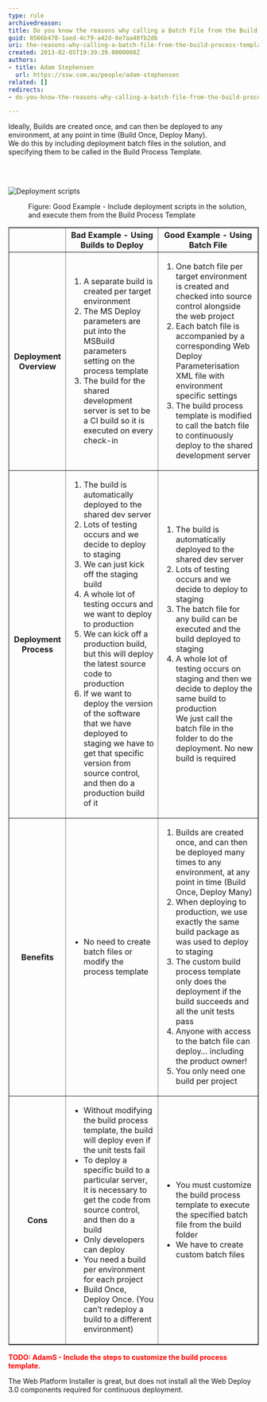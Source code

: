 ```yaml
---
type: rule
archivedreason: 
title: Do you know the reasons why calling a Batch File from the Build Process Template is better than Deploying Directly from the Build?
guid: 8566b478-1aed-4c79-a42d-8e7aa48fb2db
uri: the-reasons-why-calling-a-batch-file-from-the-build-process-template-is-better-than-deploying-directly-from-the-build
created: 2013-02-05T19:39:39.0000000Z
authors:
- title: Adam Stephensen
  url: https://ssw.com.au/people/adam-stephensen
related: []
redirects:
- do-you-know-the-reasons-why-calling-a-batch-file-from-the-build-process-template-is-better-than-deploying-directly-from-the-build

---
```



<p>Ideally, Builds are created once, and can then be deployed to any environment, at any point in time (Build Once, Deploy Many).<br>We do this by including deployment batch files in the solution, and specifying them to be called in the Build Process Template.</p>
<br><excerpt class='endintro'></excerpt><br>
<dl class="badImage"><dt>​<img alt="Deployment scripts" src="/PublishingImages/deployment-scripts.jpg" /><br></dt></dl><dl class="goodImage"><dd>Figure&#58; Good Example - Include deployment scripts in the solution, and execute them from the Build Process Template</dd></dl><table cellpadding="2" border="1"><tbody><tr><th></th><th>Bad Example - Using Builds to Deploy</th><th>Good Example - Using Batch File</th></tr><tr><th>Deployment Overview</th><td><ol><li>A separate build is created per target environment</li><li>The MS Deploy parameters are put into the MSBuild parameters setting on the process template</li><li>The build for the shared development server is set to be a CI build so it is executed on every check-in</li></ol></td><td><ol><li>One batch file per target environment is created and checked into source control alongside the web project</li><li>Each batch file is accompanied by a corresponding Web Deploy Parameterisation XML file with environment specific settings</li><li>The build process template is modified to call the batch file to continuously deploy to the shared development server</li></ol></td></tr><tr><th>Deployment Process</th><td><ol><li>The build is automatically deployed to the shared dev server</li><li>Lots of testing occurs and we decide to deploy to staging</li><li>We can just kick off the staging build</li><li>A whole lot of testing occurs and we want to deploy to production</li><li>We can kick off a production build, but this will deploy the latest source code to production</li><li>If we want to deploy the version of the software that we have deployed to staging we have to get that specific version from source control, and then do a production build of it</li></ol></td><td><ol><li>The build is automatically deployed to the shared dev server</li><li>Lots of testing occurs and we decide to deploy to staging</li><li>The batch file for any build can be executed and the build deployed to staging</li><li>A whole lot of testing occurs on staging and then we decide to deploy the same build to production<br>We just call the batch file in the folder to do the deployment. No new build is required</li></ol></td></tr><tr><th>Benefits</th><td><ul><li>No need to create batch files or modify the process template</li></ul></td><td><ol><li>Builds are created once, and can then be deployed many times to any environment, at any point in time (Build Once, Deploy Many)</li><li>When deploying to production, we use exactly the same build package as was used to deploy to staging</li><li>The custom build process template only does the deployment if the build succeeds and all the unit tests pass</li><li>Anyone with access to the batch file can deploy… including the product owner!</li><li>You only need one build per project</li></ol></td></tr><tr><th>Cons</th><td><ul><li>Without modifying the build process template, the build will deploy even if the unit tests fail</li><li>To deploy a specific build to a particular server, it is necessary to get the code from source control, and then do a build</li><li>Only developers can deploy</li><li>You need a build per environment for each project</li><li>Build Once, Deploy Once. (You can’t redeploy a build to a different environment)</li></ul></td><td><ul><li>You must customize the build process template to execute the specified batch file from the build folder</li><li>We have to create custom batch files</li></ul></td></tr></tbody></table><p style="color&#58;red;font-weight&#58;bold;">TODO&#58; AdamS - Include the steps to customize the build process template.</p><p>The Web Platform Installer is great, but does not install all the Web Deploy 3.0 components required for continuous deployment.</p>


